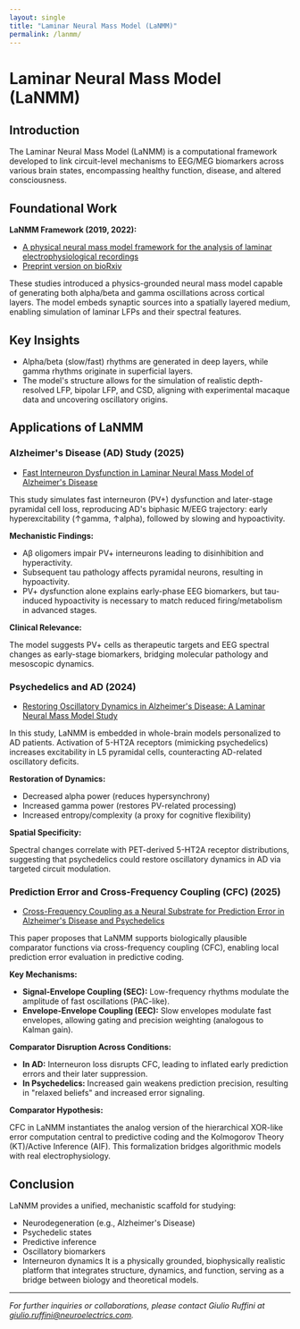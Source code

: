 ```yaml
---
layout: single
title: "Laminar Neural Mass Model (LaNMM)"
permalink: /lanmm/
---
```


# Laminar Neural Mass Model (LaNMM)

## Introduction

The Laminar Neural Mass Model (LaNMM) is a computational framework developed to link circuit-level mechanisms to EEG/MEG biomarkers across various brain states, encompassing healthy function, disease, and altered consciousness.

## Foundational Work

**LaNMM Framework (2019, 2022):**

- [A physical neural mass model framework for the analysis of laminar electrophysiological recordings](https://www.sciencedirect.com/science/article/pii/S105381192300085X)
- [Preprint version on bioRxiv](https://www.biorxiv.org/content/10.1101/2022.07.19.500618v2)

These studies introduced a physics-grounded neural mass model capable of generating both alpha/beta and gamma oscillations across cortical layers. The model embeds synaptic sources into a spatially layered medium, enabling simulation of laminar LFPs and their spectral features.

## Key Insights

- Alpha/beta (slow/fast) rhythms are generated in deep layers, while gamma rhythms originate in superficial layers.
- The model's structure allows for the simulation of realistic depth-resolved LFP, bipolar LFP, and CSD, aligning with experimental macaque data and uncovering oscillatory origins.

## Applications of LaNMM

### Alzheimer's Disease (AD) Study (2025)

- [Fast Interneuron Dysfunction in Laminar Neural Mass Model of Alzheimer's Disease](https://www.biorxiv.org/content/10.1101/2025.03.26.645407v1)

This study simulates fast interneuron (PV+) dysfunction and later-stage pyramidal cell loss, reproducing AD's biphasic M/EEG trajectory: early hyperexcitability (↑gamma, ↑alpha), followed by slowing and hypoactivity.

**Mechanistic Findings:**

- Aβ oligomers impair PV+ interneurons leading to disinhibition and hyperactivity.
- Subsequent tau pathology affects pyramidal neurons, resulting in hypoactivity.
- PV+ dysfunction alone explains early-phase EEG biomarkers, but tau-induced hypoactivity is necessary to match reduced firing/metabolism in advanced stages.

**Clinical Relevance:**

The model suggests PV+ cells as therapeutic targets and EEG spectral changes as early-stage biomarkers, bridging molecular pathology and mesoscopic dynamics.

### Psychedelics and AD (2024)

- [Restoring Oscillatory Dynamics in Alzheimer's Disease: A Laminar Neural Mass Model Study](https://www.biorxiv.org/content/10.1101/2024.12.15.628565v1)

In this study, LaNMM is embedded in whole-brain models personalized to AD patients. Activation of 5-HT2A receptors (mimicking psychedelics) increases excitability in L5 pyramidal cells, counteracting AD-related oscillatory deficits.

**Restoration of Dynamics:**

- Decreased alpha power (reduces hypersynchrony)
- Increased gamma power (restores PV-related processing)
- Increased entropy/complexity (a proxy for cognitive flexibility)

**Spatial Specificity:**

Spectral changes correlate with PET-derived 5-HT2A receptor distributions, suggesting that psychedelics could restore oscillatory dynamics in AD via targeted circuit modulation.

### Prediction Error and Cross-Frequency Coupling (CFC) (2025)

- [Cross-Frequency Coupling as a Neural Substrate for Prediction Error in Alzheimer's Disease and Psychedelics](https://www.biorxiv.org/content/10.1101/2025.03.19.644090v1)

This paper proposes that LaNMM supports biologically plausible comparator functions via cross-frequency coupling (CFC), enabling local prediction error evaluation in predictive coding.

**Key Mechanisms:**

- **Signal-Envelope Coupling (SEC):** Low-frequency rhythms modulate the amplitude of fast oscillations (PAC-like).
- **Envelope-Envelope Coupling (EEC):** Slow envelopes modulate fast envelopes, allowing gating and precision weighting (analogous to Kalman gain).

**Comparator Disruption Across Conditions:**

- **In AD:** Interneuron loss disrupts CFC, leading to inflated early prediction errors and their later suppression.
- **In Psychedelics:** Increased gain weakens prediction precision, resulting in "relaxed beliefs" and increased error signaling.

**Comparator Hypothesis:**

CFC in LaNMM instantiates the analog version of the hierarchical XOR-like error computation central to predictive coding and the Kolmogorov Theory (KT)/Active Inference (AIF). This formalization bridges algorithmic models with real electrophysiology. 

## Conclusion

LaNMM provides a unified, mechanistic scaffold for studying:

- Neurodegeneration (e.g., Alzheimer's Disease)
- Psychedelic states
- Predictive inference
- Oscillatory biomarkers
- Interneuron dynamics 
It is a physically grounded, biophysically realistic platform that integrates structure, dynamics, and function, serving as a bridge between biology and theoretical models.

---

*For further inquiries or collaborations, please contact Giulio Ruffini at giulio.ruffini@neuroelectrics.com.*
